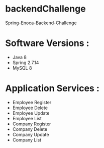# backendChallenge
 Spring-Enoca-Backend-Challenge

 # Software Versions :
- Java 8
- Spring 2.7.14
- MySQL 8

 # Application Services : 
- Employee Register
- Employee Delete
- Employee Update
- Employee List
- Company Register
- Company Delete
- Company Update
- Company List
